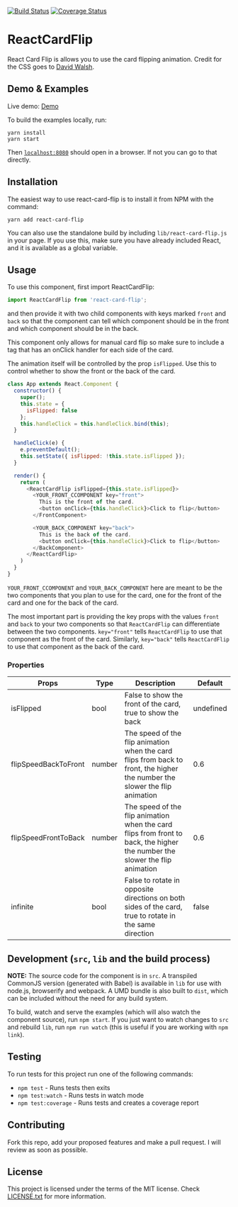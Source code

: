 [![Build Status](https://travis-ci.org/AaronCCWong/react-card-flip.svg?branch=master)](https://travis-ci.org/AaronCCWong/react-card-flip)
[![Coverage Status](https://coveralls.io/repos/github/AaronCCWong/react-card-flip/badge.svg?branch=master)](https://coveralls.io/github/AaronCCWong/react-card-flip?branch=master)

# ReactCardFlip

React Card Flip is allows you to use the card flipping animation. Credit for the
CSS goes to [David Walsh](https://davidwalsh.name/css-flip).


## Demo & Examples

Live demo: [Demo](http://www.aaronccwong.com/react-card-flip/)

To build the examples locally, run:

```
yarn install
yarn start
```

Then [`localhost:8080`](http://localhost:8080) should open in a browser. If not
you can go to that directly.


## Installation

The easiest way to use react-card-flip is to install it from NPM with the
command:

```
yarn add react-card-flip
```

You can also use the standalone build by including `lib/react-card-flip.js` in
your page. If you use this, make sure you have already included React, and it is
available as a global variable.


## Usage

To use this component, first import ReactCardFlip:

```javascript
import ReactCardFlip from 'react-card-flip';
```

and then provide it with two child components with keys marked `front` and `back`
so that the component can tell which component should be in the front and which
component should be in the back.

This component only allows for manual card flip so make sure to include a tag
that has an onClick handler for each side of the card.

The animation itself will be controlled by the prop `isFlipped`. Use this to
control whether to show the front or the back of the card.

```javascript
class App extends React.Component {
  constructor() {
    super();
    this.state = {
      isFlipped: false
    };
    this.handleClick = this.handleClick.bind(this);
  }

  handleClick(e) {
    e.preventDefault();
    this.setState({ isFlipped: !this.state.isFlipped });
  }

  render() {
    return (
      <ReactCardFlip isFlipped={this.state.isFlipped}>
        <YOUR_FRONT_CCOMPONENT key="front">
          This is the front of the card.
          <button onClick={this.handleClick}>Click to flip</button>
        </FrontComponent>

        <YOUR_BACK_COMPONENT key="back">
          This is the back of the card.
          <button onClick={this.handleClick}>Click to flip</button>
        </BackComponent>
      </ReactCardFlip>
    )
  }
}
```

`YOUR_FRONT_CCOMPONENT` and `YOUR_BACK_COMPONENT` here are meant to be the two
components that you plan to use for the card, one for the front of the card
and one for the back of the card.

The most important part is providing the key props with the values `front` and
`back` to your two components so that `ReactCardFlip` can differentiate between
the two components. `key="front"` tells `ReactCardFlip` to use that component as
the front of the card. Similarly, `key="back"` tells `ReactCardFlip` to use that
component as the back of the card.

### Properties

| Props                | Type    | Description                                                                                                                 | Default   |
|----------------------|---------|-----------------------------------------------------------------------------------------------------------------------------|-----------|
| isFlipped            | bool    | False to show the front of the card, true to show the back                                                                  | undefined |
| flipSpeedBackToFront | number  | The speed of the flip animation when the card flips from back to front, the higher the number the slower the flip animation | 0.6       |
| flipSpeedFrontToBack | number  | The speed of the flip animation when the card flips from front to back, the higher the number the slower the flip animation | 0.6       |
| infinite             | bool    | False to rotate in opposite directions on both sides of the card, true to rotate in the same direction                      | false     |

## Development (`src`, `lib` and the build process)

**NOTE:** The source code for the component is in `src`. A transpiled CommonJS version (generated with Babel) is available in `lib` for use with node.js, browserify and webpack. A UMD bundle is also built to `dist`, which can be included without the need for any build system.

To build, watch and serve the examples (which will also watch the component source), run `npm start`. If you just want to watch changes to `src` and rebuild `lib`, run `npm run watch` (this is useful if you are working with `npm link`).

## Testing

To run tests for this project run one of the following commands:

* `npm test` - Runs tests then exits
* `npm test:watch` - Runs tests in watch mode
* `npm test:coverage` - Runs tests and creates a coverage report

## Contributing

Fork this repo, add your proposed features and make a pull request. I will
review as soon as possible.

## License

This project is licensed under the terms of the MIT license. Check [LICENSE.txt](https://github.com/AaronCCWong/react-remark/blob/master/LICENSE.txt)
for more information.
